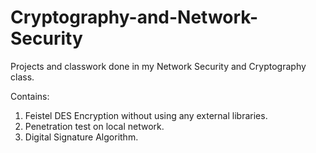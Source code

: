 # Cryptography-and-Network-Security
Projects and classwork done in my Network Security and Cryptography class.

Contains:

1) Feistel DES Encryption without using any external libraries.
2) Penetration test on local network.
3) Digital Signature Algorithm.

